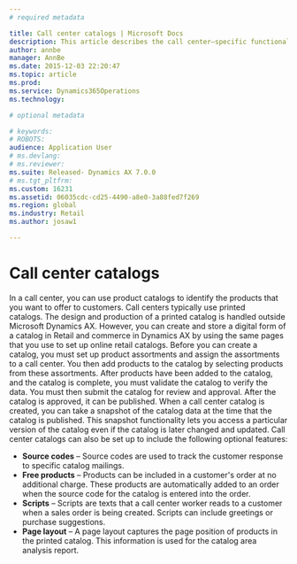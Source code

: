 ```yaml
---
# required metadata

title: Call center catalogs | Microsoft Docs
description: This article describes the call center–specific functionality for catalogs in Microsoft Dynamics AX.
author: annbe
manager: AnnBe
ms.date: 2015-12-03 22:20:47
ms.topic: article
ms.prod: 
ms.service: Dynamics365Operations
ms.technology: 

# optional metadata

# keywords: 
# ROBOTS: 
audience: Application User
# ms.devlang: 
# ms.reviewer: 
ms.suite: Released- Dynamics AX 7.0.0
# ms.tgt_pltfrm: 
ms.custom: 16231
ms.assetid: 06035cdc-cd25-4490-a8e0-3a88fed7f269
ms.region: global
ms.industry: Retail
ms.author: josaw1

---
```


# Call center catalogs

In a call center, you can use product catalogs to identify the products that you want to offer to customers. Call centers typically use printed catalogs. The design and production of a printed catalog is handled outside Microsoft Dynamics AX. However, you can create and store a digital form of a catalog in Retail and commerce in Dynamics AX by using the same pages that you use to set up online retail catalogs. Before you can create a catalog, you must set up product assortments and assign the assortments to a call center. You then add products to the catalog by selecting products from these assortments. After products have been added to the catalog, and the catalog is complete, you must validate the catalog to verify the data. You must then submit the catalog for review and approval. After the catalog is approved, it can be published. When a call center catalog is created, you can take a snapshot of the catalog data at the time that the catalog is published. This snapshot functionality lets you access a particular version of the catalog even if the catalog is later changed and updated. Call center catalogs can also be set up to include the following optional features:

-   **Source codes** – Source codes are used to track the customer response to specific catalog mailings.
-   **Free products** – Products can be included in a customer's order at no additional charge. These products are automatically added to an order when the source code for the catalog is entered into the order.
-   **Scripts** – Scripts are texts that a call center worker reads to a customer when a sales order is being created. Scripts can include greetings or purchase suggestions.
-   **Page layout** – A page layout captures the page position of products in the printed catalog. This information is used for the catalog area analysis report.


